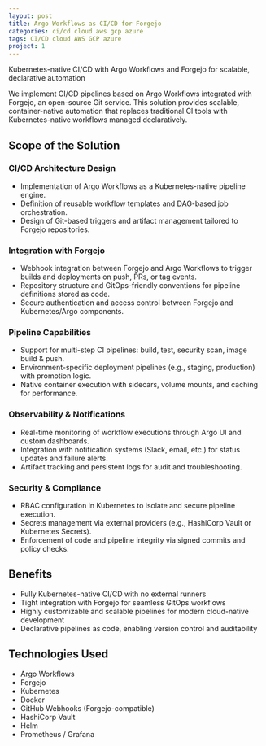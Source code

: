 ```yaml
---
layout: post
title: Argo Workflows as CI/CD for Forgejo
categories: ci/cd cloud aws gcp azure
tags: CI/CD cloud AWS GCP azure
project: 1
---
```


Kubernetes-native CI/CD with Argo Workflows and Forgejo for scalable, declarative automation

<!--more-->

We implement CI/CD pipelines based on Argo Workflows integrated with Forgejo, an open-source Git service. This solution provides scalable, container-native automation that replaces traditional CI tools with Kubernetes-native workflows managed declaratively.

## Scope of the Solution

### CI/CD Architecture Design

- Implementation of Argo Workflows as a Kubernetes-native pipeline engine.  
- Definition of reusable workflow templates and DAG-based job orchestration.  
- Design of Git-based triggers and artifact management tailored to Forgejo repositories.

### Integration with Forgejo

- Webhook integration between Forgejo and Argo Workflows to trigger builds and deployments on push, PRs, or tag events.  
- Repository structure and GitOps-friendly conventions for pipeline definitions stored as code.  
- Secure authentication and access control between Forgejo and Kubernetes/Argo components.

### Pipeline Capabilities

- Support for multi-step CI pipelines: build, test, security scan, image build & push.  
- Environment-specific deployment pipelines (e.g., staging, production) with promotion logic.  
- Native container execution with sidecars, volume mounts, and caching for performance.

### Observability & Notifications

- Real-time monitoring of workflow executions through Argo UI and custom dashboards.  
- Integration with notification systems (Slack, email, etc.) for status updates and failure alerts.  
- Artifact tracking and persistent logs for audit and troubleshooting.

### Security & Compliance

- RBAC configuration in Kubernetes to isolate and secure pipeline execution.  
- Secrets management via external providers (e.g., HashiCorp Vault or Kubernetes Secrets).  
- Enforcement of code and pipeline integrity via signed commits and policy checks.

## Benefits

- Fully Kubernetes-native CI/CD with no external runners  
- Tight integration with Forgejo for seamless GitOps workflows  
- Highly customizable and scalable pipelines for modern cloud-native development  
- Declarative pipelines as code, enabling version control and auditability

## Technologies Used

- Argo Workflows  
- Forgejo  
- Kubernetes  
- Docker  
- GitHub Webhooks (Forgejo-compatible)  
- HashiCorp Vault  
- Helm  
- Prometheus / Grafana  